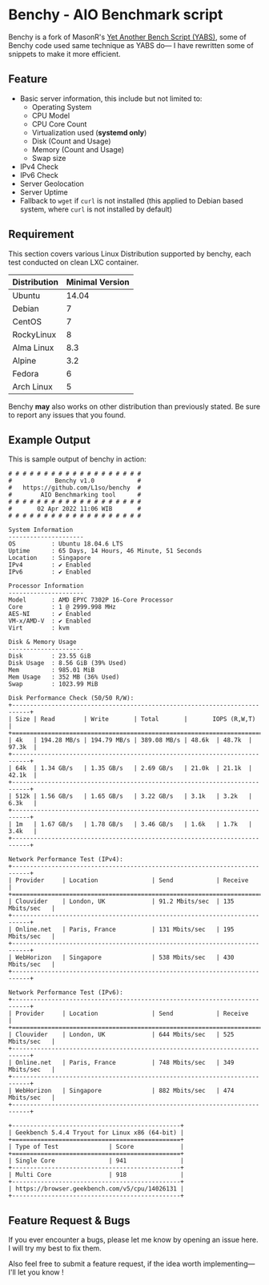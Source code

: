 # Benchy - AIO Benchmark script

Benchy is a fork of MasonR's [Yet Another Bench Script (YABS)](https://github.com/masonr/yet-another-bench-script), some of Benchy code used same technique as YABS do— I have rewritten some of snippets to make it more efficient.

## Feature
* Basic server information, this include but not limited to:
	* Operating System
	* CPU Model
	* CPU Core Count
	* Virtualization used (**systemd only**)
	* Disk (Count and Usage)
	* Memory (Count and Usage)
	* Swap size
* IPv4 Check
* IPv6 Check
* Server Geolocation
* Server Uptime
* Fallback to `wget` if `curl` is not installed (this applied to Debian based system, where `curl` is not installed by default) 

## Requirement
This section covers various Linux Distribution supported by benchy, each test conducted on clean LXC container.

| Distribution | Minimal Version |
| --- | --- |
| Ubuntu | 14.04 |
|Debian|7|
| CentOS | 7 |
| RockyLinux |8 |
|Alma Linux|8.3|
|Alpine|3.2|
|Fedora|6|
|Arch Linux|5|

Benchy **may** also works on other distribution than previously stated. Be sure to report any issues that you found.

## Example Output

This is sample output of benchy in action:
```
# # # # # # # # # # # # # # # # # # #
#            Benchy v1.0            #
#   https://github.com/L1so/benchy  #
#        AIO Benchmarking tool      #
# # # # # # # # # # # # # # # # # # #
#       02 Apr 2022 11:06 WIB       #
# # # # # # # # # # # # # # # # # # #

System Information
---------------------
OS          : Ubuntu 18.04.6 LTS
Uptime      : 65 Days, 14 Hours, 46 Minute, 51 Seconds 
Location    : Singapore 
IPv4        : ✔ Enabled
IPv6        : ✔ Enabled

Processor Information
---------------------
Model       : AMD EPYC 7302P 16-Core Processor
Core        : 1 @ 2999.998 MHz
AES-NI      : ✔ Enabled
VM-x/AMD-V  : ✔ Enabled
Virt        : kvm       

Disk & Memory Usage
---------------------
Disk        : 23.55 GiB 
Disk Usage  : 8.56 GiB (39% Used)
Mem         : 985.01 MiB
Mem Usage   : 352 MB (36% Used)
Swap        : 1023.99 MiB

Disk Performance Check (50/50 R/W):
+---------------------------------------------------------------------------+
| Size | Read        | Write       | Total       |       IOPS (R,W,T)       |
+===========================================================================+
| 4k   | 194.28 MB/s | 194.79 MB/s | 389.08 MB/s | 48.6k  | 48.7k  | 97.3k  |
+---------------------------------------------------------------------------+
| 64k  | 1.34 GB/s   | 1.35 GB/s   | 2.69 GB/s   | 21.0k  | 21.1k  | 42.1k  |
+---------------------------------------------------------------------------+
| 512k | 1.56 GB/s   | 1.65 GB/s   | 3.22 GB/s   | 3.1k   | 3.2k   | 6.3k   |
+---------------------------------------------------------------------------+
| 1m   | 1.67 GB/s   | 1.78 GB/s   | 3.46 GB/s   | 1.6k   | 1.7k   | 3.4k   |
+---------------------------------------------------------------------------+

Network Performance Test (IPv4):
+---------------------------------------------------------------------------+
| Provider     | Location               | Send            | Receive         |
+===========================================================================+
| Clouvider    | London, UK             | 91.2 Mbits/sec  | 135 Mbits/sec   |
+---------------------------------------------------------------------------+
| Online.net   | Paris, France          | 131 Mbits/sec   | 195 Mbits/sec   |
+---------------------------------------------------------------------------+
| WebHorizon   | Singapore              | 538 Mbits/sec   | 430 Mbits/sec   |
+---------------------------------------------------------------------------+

Network Performance Test (IPv6):
+---------------------------------------------------------------------------+
| Provider     | Location               | Send            | Receive         |
+===========================================================================+
| Clouvider    | London, UK             | 644 Mbits/sec   | 525 Mbits/sec   |
+---------------------------------------------------------------------------+
| Online.net   | Paris, France          | 748 Mbits/sec   | 349 Mbits/sec   |
+---------------------------------------------------------------------------+
| WebHorizon   | Singapore              | 882 Mbits/sec   | 474 Mbits/sec   |
+---------------------------------------------------------------------------+

+-----------------------------------------------+
| Geekbench 5.4.4 Tryout for Linux x86 (64-bit) |
+===============================================+
| Type of Test              | Score             |
+===============================================+
| Single Core               | 941               |
+-----------------------------------------------+
| Multi Core                | 918               |
+-----------------------------------------------+
| https://browser.geekbench.com/v5/cpu/14026131 |
+-----------------------------------------------+

```
## Feature Request & Bugs
If you ever encounter a bugs, please let me know by opening an issue here. I will try my best to fix them.

Also feel free to submit a feature request, if the idea worth implementing— I'll let you know !